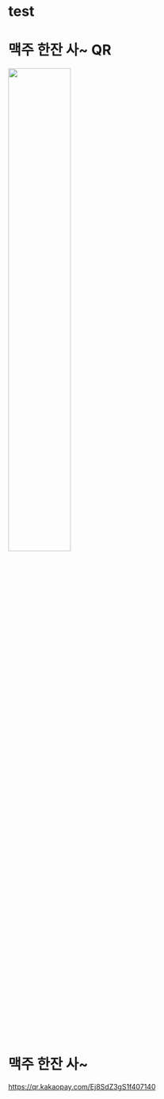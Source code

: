 # test


# 맥주 한잔 사~ QR
<img width="50%" src="https://github.com/callman7/test/assets/16477186/bde8779a-4c10-47e9-aaf2-5b9523e7388b"/>

# 맥주 한잔 사~
https://qr.kakaopay.com/Ej8SdZ3gS1f407140
